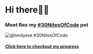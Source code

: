# Hi there👋💗
### Meet Rex my [#30NitesOfCode](https://www.codedex.io/@heidyexe/30-nites-of-code) pet 

![@heidyexe #30NitesOfCode](https://codedex.io/api/petStatus?user=heidyexe)
#### [Click here to checkout my progress ](https://www.codedex.io/@heidyexe/30-nites-of-code)

